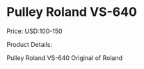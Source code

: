 # Pulley Roland VS-640

Price: USD:100-150

Product Details:

Pulley Roland VS-640
Original of Roland